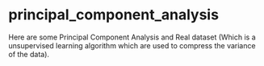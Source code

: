 # principal_component_analysis
Here are some Principal Component Analysis and Real dataset (Which is a unsupervised learning algorithm which are used to compress the variance of the data).
